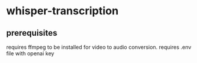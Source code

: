 # whisper-transcription

## prerequisites
requires ffmpeg to be installed for video to audio conversion.
requires .env file with openai key
